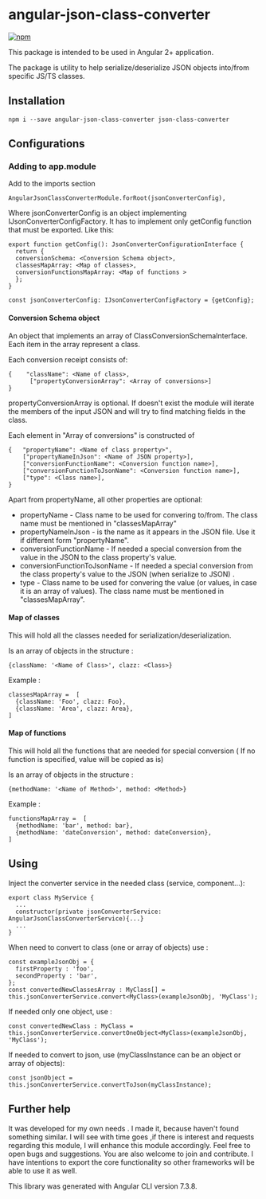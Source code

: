 # angular-json-class-converter

[![npm](https://img.shields.io/npm/v/angular-json-class-converter.svg)](https://npmjs.org/package/angular-json-class-converter)


This package is intended to be used in Angular 2+ application.

The package is utility to help serialize/deserialize JSON objects into/from specific JS/TS classes.

## Installation


    npm i --save angular-json-class-converter json-class-converter


## Configurations

### Adding to app.module

Add to the imports section 

    AngularJsonClassConverterModule.forRoot(jsonConverterConfig),

Where jsonConverterConfig is an object implementing IJsonConverterConfigFactory.
It has to implement only getConfig function that must be exported.
Like this:
    
    export function getConfig(): JsonConverterConfigurationInterface {
      return {
      conversionSchema: <Conversion Schema object>,
      classesMapArray: <Map of classes>,
      conversionFunctionsMapArray: <Map of functions >
      };
    }

    const jsonConverterConfig: IJsonConverterConfigFactory = {getConfig};

#### Conversion Schema object

An object that implements an array of ClassConversionSchemaInterface.
Each item in the array represent a class.

Each conversion receipt consists of:

    {    "className": <Name of class>,
          ["propertyConversionArray": <Array of conversions>]
    }
 
propertyConversionArray is optional. If doesn't exist the module will iterate the members of the 
input JSON and will try to find matching fields in the class.

Each element in "Array of conversions" is constructed of
    
    {   "propertyName": <Name of class property>",
        ["propertyNameInJson": <Name of JSON property>],
        ["conversionFunctionName": <Conversion function name>],
        ["conversionFunctionToJsonName": <Conversion function name>],
        ["type": <Class name>],
    }

Apart from propertyName, all other properties are optional:

- propertyName - Class name to be used for convering to/from. The class name must be mentioned in "classesMapArray" 
- propertyNameInJson - is the name as it appears in the JSON file. Use it if different form "propertyName".
- conversionFunctionName - If needed a special conversion from the value in the JSON to the class property's value.
- conversionFunctionToJsonName - If needed a special conversion from the class property's value to the JSON (when serialize to JSON) .
- type - Class name to be used for convering the value (or values, in case it is an array of values). 
The class name must be mentioned in "classesMapArray".

#### Map of classes

This will hold all the classes needed for serialization/deserialization.

Is an array of objects in the structure :

    {className: '<Name of Class>', clazz: <Class>}
    
Example :

    classesMapArray =  [
      {className: 'Foo', clazz: Foo},
      {className: 'Area', clazz: Area},
    ]
    
#### Map of functions

This will hold all the functions that are needed for special conversion 
( If no function is specified, value will be copied as is)

Is an array of objects in the structure :

    {methodName: '<Name of Method>', method: <Method>}
    
Example :

    functionsMapArray =  [
      {methodName: 'bar', method: bar},
      {methodName: 'dateConversion', method: dateConversion},
    ]

## Using

Inject the converter service in the needed class (service, component...):
    
    export class MyService {
      ...
      constructor(private jsonConverterService: AngularJsonClassConverterService){...}
      ...
    }

When need to convert to class (one or array of objects) use :
    
    const exampleJsonObj = {
      firstProperty : 'foo',
      secondProperty : 'bar',
    };
    const convertedNewClassesArray : MyClass[] = this.jsonConverterService.convert<MyClass>(exampleJsonObj, 'MyClass');
    
If needed only one object, use :

    const convertedNewClass : MyClass = this.jsonConverterService.convertOneObject<MyClass>(exampleJsonObj, 'MyClass');

If needed to convert to json, use (myClassInstance can be an object or array of objects):

    const jsonObject = this.jsonConverterService.convertToJson(myClassInstance);

    
## Further help
It was developed for my own needs .
I made it, because haven't found something similar.
I will see with time goes ,if there is interest and requests regarding this module, I will enhance this module
accordingly. 
Feel free to open bugs and suggestions. You are also welcome to join and contribute.
I have intentions to export the core functionality so other frameworks will be able to use it as well.

This library was generated with Angular CLI version 7.3.8.

